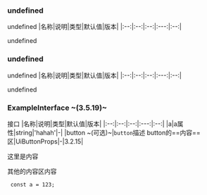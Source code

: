 ### undefined

undefined
|名称|说明|类型|默认值|版本|
|:--:|:--:|:--:|:---:|:--:|

undefined

### undefined

undefined
|名称|说明|类型|默认值|版本|
|:--:|:--:|:--:|:---:|:--:|

undefined

### ExampleInterface ~(3.5.19)~

接口
|名称|说明|类型|默认值|版本|
|:--:|:--:|:--:|:---:|:--:|
|a|a属性|string|'hahah'|-|
|button ~(可选)~|`button`描述  button的==内容==区|UiButtonProps|-|3.2.15|

这里是内容

其他的内容区内容

```tsx
 const a = 123;
```
